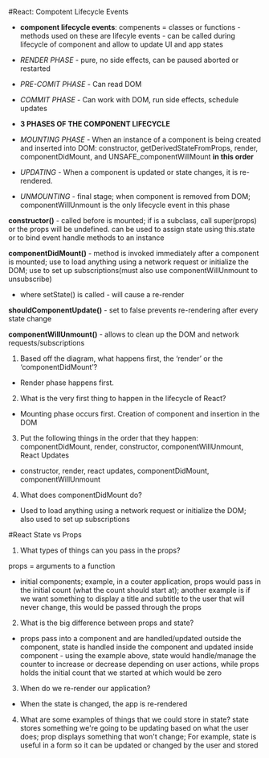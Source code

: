 #React: Compotent Lifecycle Events

- **component lifecycle events**: compenents = classes or functions - methods used on these are lifecyle events - can be called during lifecycle of component and allow to update UI and app states

- *RENDER PHASE* - pure, no side effects, can be paused aborted or restarted

- *PRE-COMIT PHASE* - Can read DOM

- *COMMIT PHASE* - Can work with DOM, run side effects, schedule updates

- **3 PHASES OF THE COMPONENT LIFECYCLE**

- *MOUNTING PHASE* - When an instance of a component is being created and inserted into DOM: constructor, getDerivedStateFromProps, render, componentDidMount, and UNSAFE_componentWillMount **in this order**

- *UPDATING* - When a component is updated or state changes, it is re-rendered.

- *UNMOUNTING* - final stage; when component is removed from DOM; componentWillUnmount is the only lifecycle event in this phase

**constructor()** - called before is mounted; if is a subclass, call super(props) or the props will be undefined. can be used to assign state using this.state or to bind event handle methods to an instance

**componentDidMount()** - method is invoked immediately after a component is mounted; use to load anything using a network request or initialize the DOM; use to set up subscriptions(must also use componentWillUnmount to unsubscribe)

- where setState() is called - will cause a re-render

**shouldComponentUpdate()** - set to false prevents re-rendering after every state change

**componentWillUnmount()** - allows to clean up the DOM and network requests/subscriptions

1. Based off the diagram, what happens first, the ‘render’ or the ‘componentDidMount’? 

- Render phase happens first.

2. What is the very first thing to happen in the lifecycle of React?

- Mounting phase occurs first. Creation of component and insertion in the DOM

3. Put the following things in the order that they happen: componentDidMount, render, constructor, componentWillUnmount, React Updates

- constructor, render, react updates, componentDidMount, componentWillUnmount

4. What does componentDidMount do?

- Used to load anything using a network request or initialize the DOM; also used to set up subscriptions

#React State vs Props

1. What types of things can you pass in the props?

props = arguments to a function

- initial components; example, in a couter application, props would pass in the initial count (what the count should start at); another example is if we want something to display a title and subtitle to the user that will never change, this would be passed through the props

2. What is the big difference between props and state?

- props pass into a component and are handled/updated outside the component, state is handled inside the component and updated inside component - using the example above, state would handle/manage the counter to increase or decrease depending on user actions, while props holds the initial count that we started at which would be zero

3. When do we re-render our application?

- When the state is changed, the app is re-rendered

4. What are some examples of things that we could store in state? state stores something we're going to be updating based on what the user does; prop displays something that won't change; For example, state is useful in a form so it can be updated or changed by the user and stored